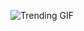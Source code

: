 ![Trending GIF](https://media3.giphy.com/media/bGgsc5mWoryfgKBx1u/giphy.gif?cid=8bb21772obiq7pgu52c7pl42cutqck5368g94gbf7zx8ru2z&ep=v1_gifs_search&rid=giphy.gif&ct=g)
